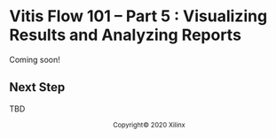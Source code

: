 # Vitis Flow 101 – Part 5 : Visualizing Results and Analyzing Reports

 


Coming soon!

 

## Next Step

TBD

 

<p align="center"><sup>Copyright&copy; 2020 Xilinx</sup></p>
